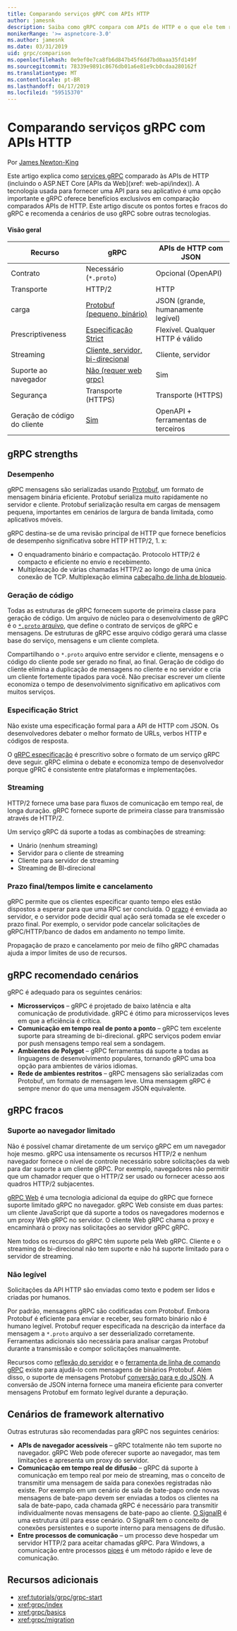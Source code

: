 ```yaml
---
title: Comparando serviços gRPC com APIs HTTP
author: jamesnk
description: Saiba como gRPC compara com APIs de HTTP e o que ele tem recomendável cenários são.
monikerRange: '>= aspnetcore-3.0'
ms.author: jamesnk
ms.date: 03/31/2019
uid: grpc/comparison
ms.openlocfilehash: 0e9ef0e7ca8fb6d847b45f6dd7bd0aaa35fd149f
ms.sourcegitcommit: 78339e9891c8676db01a6e81e9cb0cdaa280162f
ms.translationtype: MT
ms.contentlocale: pt-BR
ms.lasthandoff: 04/17/2019
ms.locfileid: "59515370"
---
```

# <a name="comparing-grpc-services-with-http-apis"></a>Comparando serviços gRPC com APIs HTTP

Por [James Newton-King](https://twitter.com/jamesnk)

Este artigo explica como [services gRPC](https://grpc.io/docs/guides/) comparado às APIs de HTTP (incluindo o ASP.NET Core [APIs da Web](xref: web-api/index)). A tecnologia usada para fornecer uma API para seu aplicativo é uma opção importante e gRPC oferece benefícios exclusivos em comparação comparados APIs de HTTP. Este artigo discute os pontos fortes e fracos do gRPC e recomenda a cenários de uso gRPC sobre outras tecnologias.

#### <a name="overview"></a>Visão geral

|    Recurso             |    gRPC                                                 |    APIs de HTTP com JSON                       |
|------------------------|---------------------------------------------------------|----------------------------------------------|
|    Contrato            |    Necessário (`*.proto`)                                 |    Opcional (OpenAPI)                        |
|    Transporte           |    HTTP/2                                               |    HTTP                                      |
|    carga             |    [Protobuf (pequeno, binário)](#performance)             |    JSON (grande, humanamente legível)              |
|    Prescriptiveness    |    [Especificação Strict](#strict-specification)        |    Flexível. Qualquer HTTP é válido                  |
|    Streaming           |    [Cliente, servidor, bi-direcional](#streaming)         |    Cliente, servidor                            |
|    Suporte ao navegador     |    [Não (requer web grpc)](#limited-browser-support)   |    Sim                                       |
|    Segurança            |    Transporte (HTTPS)                                    |    Transporte (HTTPS)                         |
|    Geração de código do cliente     |    [Sim](#code-generation)                              |    OpenAPI + ferramentas de terceiros             |

## <a name="grpc-strengths"></a>gRPC strengths

### <a name="performance"></a>Desempenho

gRPC mensagens são serializadas usando [Protobuf](https://developers.google.com/protocol-buffers/docs/overview), um formato de mensagem binária eficiente. Protobuf serializa muito rapidamente no servidor e cliente. Protobuf serialização resulta em cargas de mensagem pequena, importantes em cenários de largura de banda limitada, como aplicativos móveis.

gRPC destina-se de uma revisão principal de HTTP que fornece benefícios de desempenho significativa sobre HTTP HTTP/2, 1. x:

* O enquadramento binário e compactação. Protocolo HTTP/2 é compacto e eficiente no envio e recebimento.
* Multiplexação de várias chamadas HTTP/2 ao longo de uma única conexão de TCP. Multiplexação elimina [cabeçalho de linha de bloqueio](https://en.wikipedia.org/wiki/Head-of-line_blocking).

### <a name="code-generation"></a>Geração de código

Todas as estruturas de gRPC fornecem suporte de primeira classe para geração de código. Um arquivo de núcleo para o desenvolvimento de gRPC é o [ `*.proto` arquivo](https://developers.google.com/protocol-buffers/docs/proto3), que define o contrato de serviços de gRPC e mensagens. De estruturas de gRPC esse arquivo código gerará uma classe base do serviço, mensagens e um cliente completa.

Compartilhando o `*.proto` arquivo entre servidor e cliente, mensagens e o código do cliente pode ser gerado no final, ao final. Geração de código do cliente elimina a duplicação de mensagens no cliente e no servidor e cria um cliente fortemente tipados para você. Não precisar escrever um cliente economiza o tempo de desenvolvimento significativo em aplicativos com muitos serviços.

### <a name="strict-specification"></a>Especificação Strict

Não existe uma especificação formal para a API de HTTP com JSON. Os desenvolvedores debater o melhor formato de URLs, verbos HTTP e códigos de resposta.

O [gRPC especificação](https://github.com/grpc/grpc/blob/master/doc/PROTOCOL-HTTP2.md) é prescritivo sobre o formato de um serviço gRPC deve seguir. gRPC elimina o debate e economiza tempo de desenvolvedor porque gPRC é consistente entre plataformas e implementações.

### <a name="streaming"></a>Streaming

HTTP/2 fornece uma base para fluxos de comunicação em tempo real, de longa duração. gRPC fornece suporte de primeira classe para transmissão através de HTTP/2.

Um serviço gRPC dá suporte a todas as combinações de streaming:

* Unário (nenhum streaming)
* Servidor para o cliente de streaming
* Cliente para servidor de streaming
* Streaming de BI-direcional

### <a name="deadlinetimeouts-and-cancellation"></a>Prazo final/tempos limite e cancelamento

gRPC permite que os clientes especificar quanto tempo eles estão dispostos a esperar para que uma RPC ser concluída. O [prazo](https://grpc.io/blog/deadlines) é enviada ao servidor, e o servidor pode decidir qual ação será tomada se ele exceder o prazo final. Por exemplo, o servidor pode cancelar solicitações de gRPC/HTTP/banco de dados em andamento no tempo limite.

Propagação de prazo e cancelamento por meio de filho gRPC chamadas ajuda a impor limites de uso de recursos.

## <a name="grpc-recommended-scenarios"></a>gRPC recomendado cenários

gRPC é adequado para os seguintes cenários:

* **Microsserviços** &ndash; gRPC é projetado de baixo latência e alta comunicação de produtividade. gRPC é ótimo para microsserviços leves em que a eficiência é crítica.
* **Comunicação em tempo real de ponto a ponto** &ndash; gRPC tem excelente suporte para streaming de bi-direcional. gRPC serviços podem enviar por push mensagens tempo real sem a sondagem.
* **Ambientes de Polygot** &ndash; gRPC ferramentas dá suporte a todas as linguagens de desenvolvimento populares, tornando gRPC uma boa opção para ambientes de vários idiomas.
* **Rede de ambientes restritos** &ndash; gRPC mensagens são serializadas com Protobuf, um formato de mensagem leve. Uma mensagem gRPC é sempre menor do que uma mensagem JSON equivalente.

## <a name="grpc-weaknesses"></a>gRPC fracos

### <a name="limited-browser-support"></a>Suporte ao navegador limitado

Não é possível chamar diretamente de um serviço gRPC em um navegador hoje mesmo. gRPC usa intensamente os recursos HTTP/2 e nenhum navegador fornece o nível de controle necessário sobre solicitações da web para dar suporte a um cliente gRPC. Por exemplo, navegadores não permitir que um chamador requer que o HTTP/2 ser usado ou fornecer acesso aos quadros HTTP/2 subjacentes.

[gRPC Web](https://grpc.io/docs/tutorials/basic/web.html) é uma tecnologia adicional da equipe do gRPC que fornece suporte limitado gRPC no navegador. gRPC Web consiste em duas partes: um cliente JavaScript que dá suporte a todos os navegadores modernos e um proxy Web gRPC no servidor. O cliente Web gRPC chama o proxy e encaminhará o proxy nas solicitações ao servidor gRPC gRPC.

Nem todos os recursos do gRPC têm suporte pela Web gRPC. Cliente e o streaming de bi-direcional não tem suporte e não há suporte limitado para o servidor de streaming.

### <a name="not-human-readable"></a>Não legível

Solicitações da API HTTP são enviadas como texto e podem ser lidos e criadas por humanos.

Por padrão, mensagens gRPC são codificadas com Protobuf. Embora Protobuf é eficiente para enviar e receber, seu formato binário não é humano legível. Protobuf requer especificada na descrição da interface da mensagem a `*.proto` arquivo a ser desserializado corretamente. Ferramentas adicionais são necessária para analisar cargas Protobuf durante a transmissão e compor solicitações manualmente.

Recursos como [reflexão do servidor](https://github.com/grpc/grpc/blob/master/doc/server-reflection.md) e o [ferramenta de linha de comando gRPC](https://github.com/grpc/grpc/blob/master/doc/command_line_tool.md) existe para ajudá-lo com mensagens de binários Protobuf. Além disso, o suporte de mensagens Protobuf [conversão para e do JSON](https://developers.google.com/protocol-buffers/docs/proto3#json). A conversão de JSON interna fornece uma maneira eficiente para converter mensagens Protobuf em formato legível durante a depuração.

## <a name="alternative-framework-scenarios"></a>Cenários de framework alternativo

Outras estruturas são recomendadas para gRPC nos seguintes cenários:

* **APIs de navegador acessíveis** &ndash; gRPC totalmente não tem suporte no navegador. gRPC Web pode oferecer suporte ao navegador, mas tem limitações e apresenta um proxy do servidor.
* **Comunicação em tempo real de difusão** &ndash; gRPC dá suporte à comunicação em tempo real por meio de streaming, mas o conceito de transmitir uma mensagem de saída para conexões registradas não existe. Por exemplo em um cenário de sala de bate-papo onde novas mensagens de bate-papo devem ser enviadas a todos os clientes na sala de bate-papo, cada chamada gRPC é necessário para transmitir individualmente novas mensagens de bate-papo ao cliente. [O SignalR](xref:signalr/introduction) é uma estrutura útil para esse cenário. O SignalR tem o conceito de conexões persistentes e o suporte interno para mensagens de difusão.
* **Entre processos de comunicação** &ndash; um processo deve hospedar um servidor HTTP/2 para aceitar chamadas gRPC. Para Windows, a comunicação entre processos [pipes](/dotnet/standard/io/pipe-operations) é um método rápido e leve de comunicação.

## <a name="additional-resources"></a>Recursos adicionais

* <xref:tutorials/grpc/grpc-start>
* <xref:grpc/index>
* <xref:grpc/basics>
* <xref:grpc/migration>
